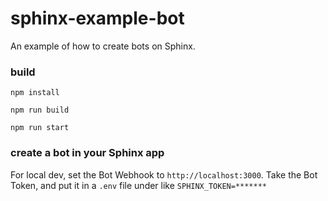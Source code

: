 # sphinx-example-bot

An example of how to create bots on Sphinx.

### build

`npm install`

`npm run build`

`npm run start`

### create a bot in your Sphinx app

For local dev, set the Bot Webhook to `http://localhost:3000`. Take the Bot Token, and put it in a `.env` file under like `SPHINX_TOKEN=*******`
